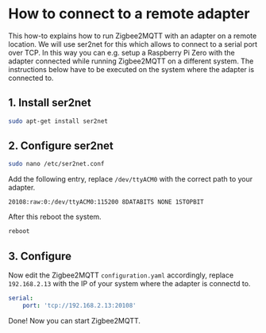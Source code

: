 # How to connect to a remote adapter
This how-to explains how to run Zigbee2MQTT with an adapter on a remote location.
We will use ser2net for this which allows to connect to a serial port over TCP.
In this way you can e.g. setup a Raspberry Pi Zero with the adapter connected while running Zigbee2MQTT on a different system. The instructions below have to be executed on the system where the adapter is connected to.

## 1. Install ser2net
```bash
sudo apt-get install ser2net
```

## 2. Configure ser2net
```bash
sudo nano /etc/ser2net.conf
```

Add the following entry, replace `/dev/ttyACM0` with the correct path to your adapter.

```
20108:raw:0:/dev/ttyACM0:115200 8DATABITS NONE 1STOPBIT
```

After this reboot the system.
```bash
reboot
```

## 3. Configure
Now edit the Zigbee2MQTT `configuration.yaml` accordingly, replace `192.168.2.13` with the IP of your system where the adapter is connectd to.

```yaml
serial:
    port: 'tcp://192.168.2.13:20108'
```

Done! Now you can start Zigbee2MQTT.